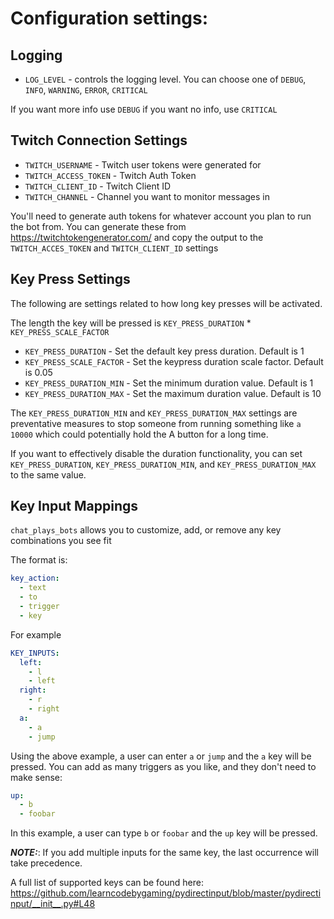 # Configuration settings:

## Logging
- `LOG_LEVEL` - controls the logging level. You can choose one of
`DEBUG`, `INFO`, `WARNING`, `ERROR`, `CRITICAL`

If you want more info use `DEBUG` if you want no info, use `CRITICAL`

## Twitch Connection Settings
- `TWITCH_USERNAME` - Twitch user tokens were generated for
- `TWITCH_ACCESS_TOKEN` - Twitch Auth Token
- `TWITCH_CLIENT_ID` - Twitch Client ID
- `TWITCH_CHANNEL` - Channel you want to monitor messages in

You'll need to generate auth tokens for whatever account you plan to run
the bot from. You can generate these from https://twitchtokengenerator.com/
and copy the output to the `TWITCH_ACCES_TOKEN` and `TWITCH_CLIENT_ID` 
settings

## Key Press Settings
The following are settings related to how long key presses will be activated.

The length the key will be pressed is `KEY_PRESS_DURATION` * `KEY_PRESS_SCALE_FACTOR`
- `KEY_PRESS_DURATION` - Set the default key press duration. Default is 1
- `KEY_PRESS_SCALE_FACTOR` - Set the keypress duration scale factor. Default is 0.05
- `KEY_PRESS_DURATION_MIN` - Set the minimum duration value. Default is 1
- `KEY_PRESS_DURATION_MAX` - Set the maximum duration value. Default is 10

The `KEY_PRESS_DURATION_MIN` and `KEY_PRESS_DURATION_MAX` settings are preventative
measures to stop someone from running something like `a 10000` which could potentially
hold the A button for a long time.

If you want to effectively disable the duration functionality, you can set
`KEY_PRESS_DURATION`, `KEY_PRESS_DURATION_MIN`, and `KEY_PRESS_DURATION_MAX` to the same value.

## Key Input Mappings
`chat_plays_bots` allows you to customize, add, or remove any key combinations you see fit

The format is:
```yaml
key_action:
  - text
  - to
  - trigger
  - key
```
For example
```yaml
KEY_INPUTS:
  left:
    - l
    - left
  right:
    - r
    - right
  a:
    - a
    - jump
```

Using the above example, a user can enter `a` or `jump` and the `a` key will be pressed.
You can add as many triggers as you like, and they don't need to make sense:
```yaml
up:
  - b
  - foobar 
```
In this example, a user can type `b` or `foobar` and the `up` key will be pressed.

**_NOTE:_**: If you add multiple inputs for the same key, the last
occurrence will take precedence. 

A full list of supported keys can be found here:
https://github.com/learncodebygaming/pydirectinput/blob/master/pydirectinput/__init__.py#L48